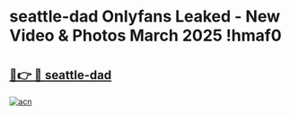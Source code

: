 # seattle-dad Onlyfans Leaked - New Video & Photos March 2025 !hmaf0

# <h2><a href="https://gm4vy1.iuczelnia.edu.pl?title=seattle-dad&ref=hmaf0">🔗👉 🔴 seattle-dad</a></h2>

[![acn](https://github.com/user-attachments/assets/0f9c940e-d8b0-45ae-aac7-cd30a18b3e1c)](https://gm4vy1.iuczelnia.edu.pl?title=seattle-dad&ref=hmaf0)

